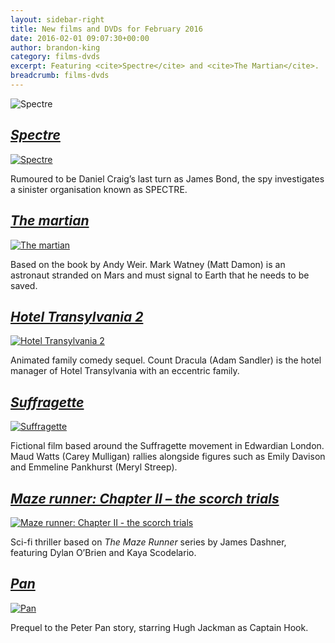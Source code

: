 ```yaml
---
layout: sidebar-right
title: New films and DVDs for February 2016
date: 2016-02-01 09:07:30+00:00
author: brandon-king
category: films-dvds
excerpt: Featuring <cite>Spectre</cite> and <cite>The Martian</cite>.
breadcrumb: films-dvds
---
```

![Spectre](/images/featured/featured-spectre.jpg)

## [<cite>Spectre</cite>](https://suffolk.spydus.co.uk/cgi-bin/spydus.exe/ENQ/OPAC/BIBENQ/17497330?QRY=CTIBIB%3C%20IRN(22903754)&QRYTEXT=Spectre%20%5Bvideorecording%5D)

[![Spectre](/images/article/spectre.jpg)](https://suffolk.spydus.co.uk/cgi-bin/spydus.exe/ENQ/OPAC/BIBENQ/17497330?QRY=CTIBIB%3C%20IRN(22903754)&QRYTEXT=Spectre%20%5Bvideorecording%5D)

Rumoured to be Daniel Craig&#8217;s last turn as James Bond, the spy investigates a sinister organisation known as SPECTRE.

## [<cite>The martian</cite>](https://suffolk.spydus.co.uk/cgi-bin/spydus.exe/ENQ/OPAC/BIBENQ/17498304?QRY=CTIBIB%3C%20IRN(57015761)&QRYTEXT=The%20martian%20%5Bvideorecording%5D)

[![The martian](/images/article/the-martian-dvd.jpg)](https://suffolk.spydus.co.uk/cgi-bin/spydus.exe/ENQ/OPAC/BIBENQ/17498304?QRY=CTIBIB%3C%20IRN(57015761)&QRYTEXT=The%20martian%20%5Bvideorecording%5D)

Based on the book by Andy Weir. Mark Watney (Matt Damon) is an astronaut stranded on Mars and must signal to Earth that he needs to be saved.

## [<cite>Hotel Transylvania 2</cite>](https://suffolk.spydus.co.uk/cgi-bin/spydus.exe/ENQ/OPAC/BIBENQ/17805830?QRY=CTIBIB%3C%20IRN(58480478)&QRYTEXT=Hotel%20Transylvania%202%20%5Bvideorecording%5D)

[![Hotel Transylvania 2](/images/article/hotel-transylvania-2.jpg)](https://suffolk.spydus.co.uk/cgi-bin/spydus.exe/ENQ/OPAC/BIBENQ/17805830?QRY=CTIBIB%3C%20IRN(58480478)&QRYTEXT=Hotel%20Transylvania%202%20%5Bvideorecording%5D)

Animated family comedy sequel. Count Dracula (Adam Sandler) is the hotel manager of Hotel Transylvania with an eccentric family.

## [<cite>Suffragette</cite>](https://suffolk.spydus.co.uk/cgi-bin/spydus.exe/ENQ/OPAC/BIBENQ/17499073?QRY=CTIBIB%3C%20IRN(42388059)&QRYTEXT=Suffragette%20%5Bvideorecording%5D)

[![Suffragette](/images/article/suffragette.jpg)](https://suffolk.spydus.co.uk/cgi-bin/spydus.exe/ENQ/OPAC/BIBENQ/17499073?QRY=CTIBIB%3C%20IRN(42388059)&QRYTEXT=Suffragette%20%5Bvideorecording%5D)

Fictional film based around the Suffragette movement in Edwardian London. Maud Watts (Carey Mulligan) rallies alongside figures such as Emily Davison and Emmeline Pankhurst (Meryl Streep).

## [<cite>Maze runner: Chapter II &#8211; the scorch trials</cite>](https://suffolk.spydus.co.uk/cgi-bin/spydus.exe/ENQ/OPAC/BIBENQ/17499922?QRY=CTIBIB%3C%20IRN(34300414)&QRYTEXT=Maze%20runner%3A%20Chapter%20II%20-%20the%20scorch%20trials%20%5Bvideorecording%5D)

[![Maze runner: Chapter II - the scorch trials](/images/article/maze-runner-scorch-trials.jpg)](https://suffolk.spydus.co.uk/cgi-bin/spydus.exe/ENQ/OPAC/BIBENQ/17499922?QRY=CTIBIB%3C%20IRN(34300414)&QRYTEXT=Maze%20runner%3A%20Chapter%20II%20-%20the%20scorch%20trials%20%5Bvideorecording%5D)

Sci-fi thriller based on <cite>The Maze Runner</cite> series by James Dashner, featuring Dylan O&#8217;Brien and Kaya Scodelario.

## [<cite>Pan</cite>](https://suffolk.spydus.co.uk/cgi-bin/spydus.exe/ENQ/OPAC/BIBENQ/17505010?QRY=CTIBIB%3C%20IRN(56735336)&QRYTEXT=Pan%20%5Bvideorecording%5D)

[![Pan](/images/article/pan.jpg)](https://suffolk.spydus.co.uk/cgi-bin/spydus.exe/ENQ/OPAC/BIBENQ/17505010?QRY=CTIBIB%3C%20IRN(56735336)&QRYTEXT=Pan%20%5Bvideorecording%5D)

Prequel to the Peter Pan story, starring Hugh Jackman as Captain Hook.
